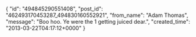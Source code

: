  {
   "id": "494845290551408",
   "post_id": "462493170453287_494830160552921",
   "from_name": "Adam Thomas",
   "message": "Boo hoo. Ye were the 1 getting juiced dear.",
   "created_time": "2013-03-22T04:17:12+0000"
 }
